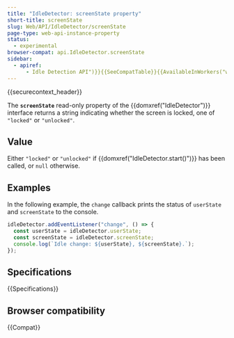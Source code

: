 ```yaml
---
title: "IdleDetector: screenState property"
short-title: screenState
slug: Web/API/IdleDetector/screenState
page-type: web-api-instance-property
status:
  - experimental
browser-compat: api.IdleDetector.screenState
sidebar:
  - apiref:
      - Idle Detection API")}}{{SeeCompatTable}}{{AvailableInWorkers("window_and_dedicated
---
```


{{securecontext_header}}

The **`screenState`** read-only property of the {{domxref("IdleDetector")}} interface
returns a string indicating whether the screen is locked, one of `"locked"` or
`"unlocked"`.

## Value

Either `"locked"` or `"unlocked"` if {{domxref("IdleDetector.start()")}} has been called, or `null` otherwise.

## Examples

In the following example, the `change` callback prints the status of `userState` and `screenState` to the console.

```js
idleDetector.addEventListener("change", () => {
  const userState = idleDetector.userState;
  const screenState = idleDetector.screenState;
  console.log(`Idle change: ${userState}, ${screenState}.`);
});
```

## Specifications

{{Specifications}}

## Browser compatibility

{{Compat}}
